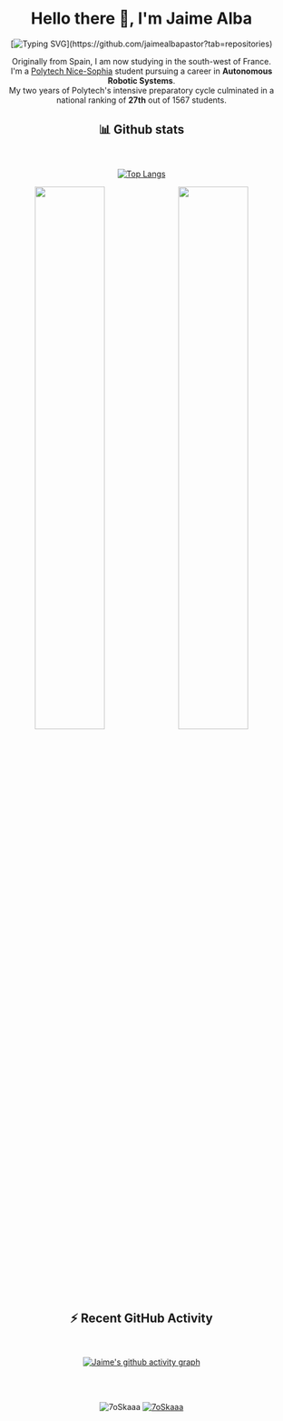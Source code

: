 <!-- COLOR PALETTE: https://colorhunt.co/palette/155263ff6f3cff9a3cffc93c
Background: 155263
Icons: FF6F3C
Icons: FF9A3C
Title: FFC93C
Text: e6eef0

<img src="images/totoro.gif" width="100">
-->

<h1 align="center">Hello there 👋, I'm Jaime Alba</h1>

<!--- animated text, to copy, just replace the lines with your choice or visit https://readme-typing-svg.herokuapp.com --->

<div align="center">

[![Typing SVG](https://readme-typing-svg.herokuapp.com?size=32&duration=2900&color=FF6F3C&center=true&width=500&lines=Engineering+Student;Robotics+Specialization;Neural+Networks;)](https://github.com/jaimealbapastor?tab=repositories)

Originally from Spain, I am now studying in the south-west of France.  
I'm a [Polytech Nice-Sophia](https://polytech.univ-cotedazur.fr/) student pursuing a career in **Autonomous Robotic Systems**.  
My two years of Polytech's intensive preparatory cycle culminated in a national ranking of **27th** out of 1567 students.

## 📊 Github stats

<br/>

[![Top Langs](https://github-readme-stats.vercel.app/api/top-langs/?username=jaimealbapastor&layout=compact&langs_count=6&bg_color=155263&title_color=FFC93C&text_color=e6eef0&hide_border=true)](https://github.com/anuraghazra/github-readme-stats)

<img width="49.5%" src="https://github-readme-stats.vercel.app/api?username=jaimealbapastor&show_icons=true&bg_color=155263&title_color=FFC93C&text_color=e6eef0&icon_color=FF9A3C&hide_border=true" />
<img width="49.5%" src="https://github-readme-streak-stats.herokuapp.com/?user=jaimealbapastor&background=155263&stroke=FFC93C&ring=FF6F3C&fire=FF9A3C&hide_border=true&currStreakNum=FFC93C&sideNums=FFC93C&currStreakLabel=e6eef0&sideLabels=e6eef0&dates=e6eef0" />

<br/>

<br/>

<summary><h2>⚡ Recent GitHub Activity</h2></summary>
<br/>

[![Jaime's github activity graph](https://activity-graph.herokuapp.com/graph?username=jaimealbapastor&bg_color=155263&color=FFC93C&line=FF6F3C&point=FF9A3C&area=true&area_color=FF6F3C)](https://github.com/ashutosh00710/github-readme-activity-graph)

<br/>

</div>

<br/>

<p align="center">
 <img src="https://komarev.com/ghpvc/?username=7oSkaaa&label=Profile%20views&color=0e75b6&style=plastic" alt="7oSkaaa" />
 <a href = "https://commits.top/egypt.html" target="_blank">
  <img src="https://enfsgag3ayy6w9q.m.pipedream.net/&style=plastic" alt="7oSkaaa" target="_blank"/>
 </a>
</p>
